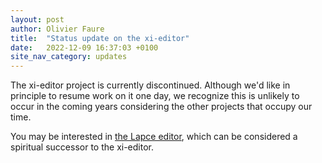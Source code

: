 ```yaml
---
layout: post
author: Olivier Faure
title:  "Status update on the xi-editor"
date:   2022-12-09 16:37:03 +0100
site_nav_category: updates
---
```


The xi-editor project is currently discontinued. Although we'd like in principle to resume work on it one day, we recognize this is unlikely to occur in the coming years considering the other projects that occupy our time.

You may be interested in [the Lapce editor](https://github.com/lapce/lapce), which
can be considered a spiritual successor to the xi-editor.
